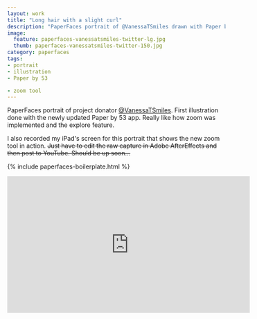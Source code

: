 ```yaml
---
layout: work
title: "Long hair with a slight curl"
description: "PaperFaces portrait of @VanessaTSmiles drawn with Paper by 53 on an iPad."
image: 
  feature: paperfaces-vanessatsmiles-twitter-lg.jpg
  thumb: paperfaces-vanessatsmiles-twitter-150.jpg
category: paperfaces
tags: 
- portrait
- illustration
- Paper by 53

- zoom tool
---
```


PaperFaces portrait of project donator [@VanessaTSmiles](http://twitter.com/VanessaTSmiles). First illustration done with the newly updated Paper by 53 app. Really like how zoom was implemented and the explore feature.

I also recorded my iPad's screen for this portrait that shows the new zoom tool in action. <del>Just have to edit the raw capture in Adobe AfterEffects and then post to YouTube. Should be up soon...</del>

{% include paperfaces-boilerplate.html %}

<iframe width="560" height="315" src="http://www.youtube.com/embed/PWf4WUoMXwg" frameborder="0"> </iframe>